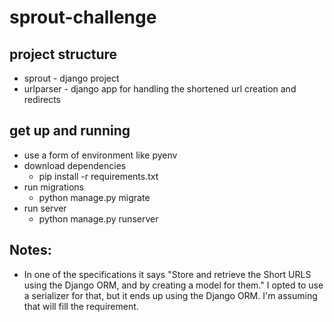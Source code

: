# sprout-challenge

## project structure

- sprout - django project
- urlparser - django app for handling the shortened url creation and redirects

## get up and running

- use a form of environment like pyenv
- download dependencies
  - pip install -r requirements.txt
- run migrations
  - python manage.py migrate
- run server
  - python manage.py runserver

## Notes:

- In one of the specifications it says "Store and retrieve the Short URLS using the Django ORM, and by creating a model for them." I opted to use a serializer for that, but it ends up using the Django ORM. I'm assuming that will fill the requirement.
